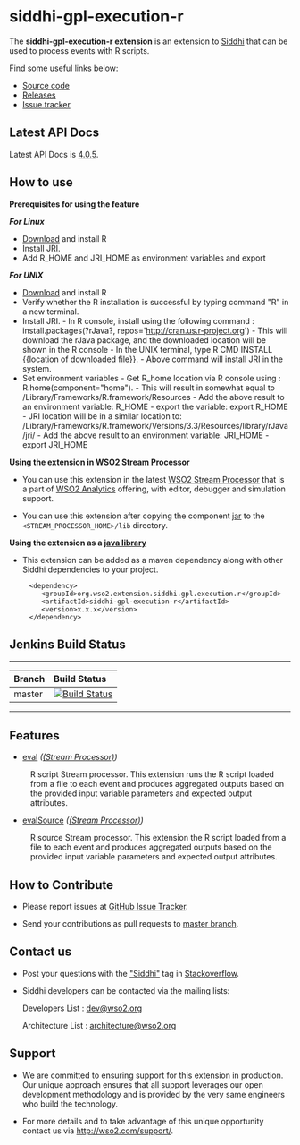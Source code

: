 siddhi-gpl-execution-r
======================================

The **siddhi-gpl-execution-r extension** is an extension to <a target="_blank" href="https://wso2.github.io/siddhi">Siddhi</a> that can be used to process events with R scripts.

Find some useful links below:

* <a target="_blank" href="https://github.com/wso2-extensions/siddhi-gpl-execution-r">Source code</a>
* <a target="_blank" href="https://github.com/wso2-extensions/siddhi-gpl-execution-r/releases">Releases</a>
* <a target="_blank" href="https://github.com/wso2-extensions/siddhi-gpl-execution-r/issues">Issue tracker</a>

## Latest API Docs 

Latest API Docs is <a target="_blank" href="https://wso2-extensions.github.io/siddhi-gpl-execution-r/api/4.0.5">4.0.5</a>.

## How to use 

**Prerequisites for using the feature**

***For Linux***
   - [Download](https://cran.r-project.org/mirrors.html) and install R
   - Install JRI.
   - Add R_HOME and JRI_HOME as environment variables and export

***For UNIX***
   - [Download](https://cran.r-project.org/mirrors.html) and install R
   - Verify whether the R installation is successful by typing command "R" in a new terminal.
   - Install JRI.
    - In R console, install using the following command :
        install.packages(?rJava?, repos='http://cran.us.r-project.org')
    - This will download the rJava package, and the downloaded location will be shown in the R console
    - In the UNIX terminal, type R CMD INSTALL {{location of downloaded file}}.
    - Above command will install JRI in the system.
   - Set environment variables
    - Get R_home location via R console using : R.home(component="home").
    - This will result in somewhat equal to /Library/Frameworks/R.framework/Resources
    - Add the above result to an environment variable: R_HOME
    - export the variable: export R_HOME
    - JRI location will be in a similar location to:
        /Library/Frameworks/R.framework/Versions/3.3/Resources/library/rJava/jri/
    - Add the above result to an environment variable: JRI_HOME
    - export JRI_HOME

**Using the extension in <a target="_blank" href="https://github.com/wso2/product-sp">WSO2 Stream Processor</a>**

* You can use this extension in the latest <a target="_blank" href="https://github.com/wso2/product-sp/releases">WSO2 Stream Processor</a> that is a part of <a target="_blank" href="http://wso2.com/analytics?utm_source=gitanalytics&utm_campaign=gitanalytics_Jul17">WSO2 Analytics</a> offering, with editor, debugger and simulation support. 

* You can use  this extension after copying the component <a target="_blank" href="https://github.com/wso2-extensions/siddhi-gpl-execution-r/releases">jar</a> to the `<STREAM_PROCESSOR_HOME>/lib` directory.

**Using the extension as a <a target="_blank" href="https://wso2.github.io/siddhi/documentation/running-as-a-java-library">java library</a>**

* This extension can be added as a maven dependency along with other Siddhi dependencies to your project.

```
     <dependency>
        <groupId>org.wso2.extension.siddhi.gpl.execution.r</groupId>
        <artifactId>siddhi-gpl-execution-r</artifactId>
        <version>x.x.x</version>
     </dependency>
```

## Jenkins Build Status

---

|  Branch | Build Status |
| :------ |:------------ | 
| master  | [![Build Status](https://wso2.org/jenkins/job/siddhi/job/siddhi-gpl-execution-r/badge/icon)](https://wso2.org/jenkins/job/siddhi/job/siddhi-gpl-execution-r/) |

---

## Features

* <a target="_blank" href="https://wso2-extensions.github.io/siddhi-gpl-execution-r/api/4.0.5/#eval-stream-processor">eval</a> *(<a target="_blank" href="https://wso2.github.io/siddhi/documentation/siddhi-4.0/#stream-processor">(Stream Processor)</a>)*<br><div style="padding-left: 1em;"><p>R script Stream processor. This extension runs the R script loaded from a file to each event and produces aggregated outputs based on the provided input variable parameters and expected output attributes.</p></div>
* <a target="_blank" href="https://wso2-extensions.github.io/siddhi-gpl-execution-r/api/4.0.5/#evalsource-stream-processor">evalSource</a> *(<a target="_blank" href="https://wso2.github.io/siddhi/documentation/siddhi-4.0/#stream-processor">(Stream Processor)</a>)*<br><div style="padding-left: 1em;"><p>R source Stream processor. This extension the R script loaded from a file to each event and produces aggregated outputs based on the provided input variable parameters and expected output attributes.</p></div>

## How to Contribute
 
  * Please report issues at <a target="_blank" href="https://github.com/wso2-extensions/siddhi-gpl-execution-r/issues">GitHub Issue Tracker</a>.
  
  * Send your contributions as pull requests to <a target="_blank" href="https://github.com/wso2-extensions/siddhi-gpl-execution-r/tree/master">master branch</a>.
 
## Contact us 

 * Post your questions with the <a target="_blank" href="http://stackoverflow.com/search?q=siddhi">"Siddhi"</a> tag in <a target="_blank" href="http://stackoverflow.com/search?q=siddhi">Stackoverflow</a>. 
 
 * Siddhi developers can be contacted via the mailing lists:
 
    Developers List   : [dev@wso2.org](mailto:dev@wso2.org)
    
    Architecture List : [architecture@wso2.org](mailto:architecture@wso2.org)
 
## Support 

* We are committed to ensuring support for this extension in production. Our unique approach ensures that all support leverages our open development methodology and is provided by the very same engineers who build the technology. 

* For more details and to take advantage of this unique opportunity contact us via <a target="_blank" href="http://wso2.com/support?utm_source=gitanalytics&utm_campaign=gitanalytics_Jul17">http://wso2.com/support/</a>. 
